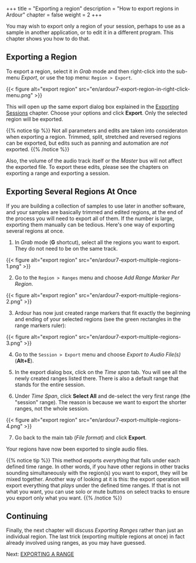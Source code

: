 +++
title = "Exporting a region"
description = "How to export regions in Ardour"
chapter = false
weight = 2
+++

You may wish to export only a region of your session, perhaps to use as a
sample in another application, or to edit it in a different program. This
chapter shows you how to do that.

## Exporting a Region

To export a region, select it in _Grab_ mode and then right-click into the
sub-menu _Export_, or use the top menu: `Region > Export`.

{{< figure alt="export region" src="en/ardour7-export-region-in-right-click-menu.png" >}}

This will open up the same export dialog box explained in the
[Exporting Sessions](../exporting-a-session) chapter. Choose your options and
click **Export**. Only the selected region will be exported.

{{% notice tip %}}
Not all parameters and edits are taken into consideraton when exporting a
region. Trimmed, split, stretched and reversed regions can be exported, but
edits such as panning and automation are _not_ exported.
{{% /notice %}}

Also, the volume of the audio track itself or the _Master_ bus will not affect
the exported file. To export these edits, please see the chapters on exporting
a range and exporting a session.

## Exporting Several Regions At Once

If you are building a collection of samples to use later in another software,
and your samples are basically trimmed and edited regions, at the end of the
process you will need to export all of them. If the number is large, exporting
them manually can be tedious. Here's one way of exporting several regions at
once.

1. In _Grab_ mode (**G** shortcut), select all the regions you want to export.
They do not need to be on the same track.

{{< figure alt="export region" src="en/ardour7-export-multiple-regions-1.png" >}}

2. Go to the `Region > Ranges` menu and choose _Add Range Marker Per Region_.

{{< figure alt="export region" src="en/ardour7-export-multiple-regions-2.png" >}}

3. Ardour has now just created range markers that fit exactly the beginning and
ending of your selected regions (see the green rectangles in the range markers
ruler):

{{< figure alt="export region" src="en/ardour7-export-multiple-regions-3.png" >}}

4. Go to the `Session > Export` menu and choose _Export to Audio File(s)_
(**Alt+E**).

5. In the export dialog box, click on the _Time span_ tab. You will see all the
newly created ranges listed there. There is also a default range that stands for
the entire session. 

6. Under _Time Span_, click **Select All** and de-select the very first range
(the "session" range). The reason is because we want to export the shorter
ranges, not the whole session.

{{< figure alt="export region" src="en/ardour7-export-multiple-regions-4.png" >}}

7. Go back to the main tab (_File format_) and click **Export**.

Your regions have now been exported to single audio files.

{{% notice tip %}}
This method exports *everything* that falls under each defined time range.
In other words, if you have other regions in other tracks sounding
simultaneously with the region(s) you want to export, they will be mixed 
together. Another way of looking at it is this: the export operation will
export everything that *plays* under the defined time ranges. If that is not
what you want, you can use solo or mute buttons on select tracks to ensure 
you export only what you want.
{{% /notice %}}

## Continuing

Finally, the next chapter will discuss _Exporting Ranges_ rather than just an
individual region. The last trick (exporting multiple regions at once) in fact
already involved using ranges, as you may have guessed.

Next: [EXPORTING A RANGE](../exporting-a-range)
